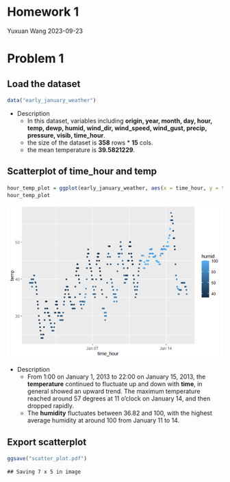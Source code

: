 Homework 1
================
Yuxuan Wang
2023-09-23

# Problem 1

## Load the dataset

``` r
data("early_january_weather")
```

- Description
  - In this dataset, variables including **origin, year, month, day,
    hour, temp, dewp, humid, wind_dir, wind_speed, wind_gust, precip,
    pressure, visib, time_hour**.
  - the size of the dataset is **358** rows \* **15** cols.
  - the mean temperature is **39.5821229**.

## Scatterplot of time_hour and temp

``` r
hour_temp_plot = ggplot(early_january_weather, aes(x = time_hour, y = temp, color = humid)) + geom_point()
hour_temp_plot
```

![](p8105_hw1_yw3995_files/figure-gfm/unnamed-chunk-2-1.png)<!-- -->

- Description
  - From 1:00 on January 1, 2013 to 22:00 on January 15, 2013, the
    **temperature** continued to fluctuate up and down with **time**, in
    general showed an upward trend. The maximum temperature reached
    around 57 degrees at 11 o’clock on January 14, and then dropped
    rapidly.
  - The **humidity** fluctuates between 36.82 and 100, with the highest
    average humidity at around 100 from January 11 to 14.

## Export scatterplot

``` r
ggsave("scatter_plot.pdf")
```

    ## Saving 7 x 5 in image
